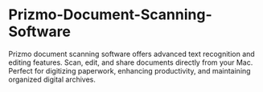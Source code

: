 # Prizmo-Document-Scanning-Software
Prizmo document scanning software offers advanced text recognition and editing features. Scan, edit, and share documents directly from your Mac. Perfect for digitizing paperwork, enhancing productivity, and maintaining organized digital archives.
